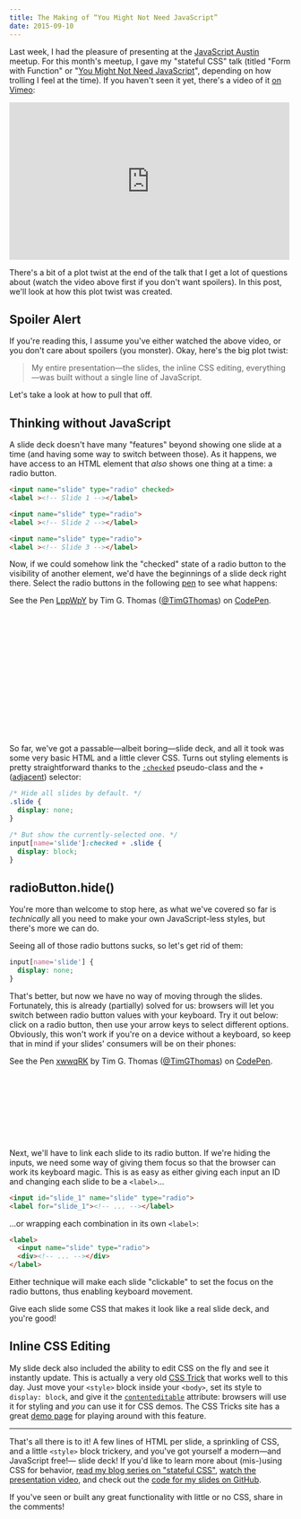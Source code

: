 ```yaml
---
title: The Making of “You Might Not Need JavaScript”
date: 2015-09-10
---
```


Last week, I had the pleasure of presenting at the [JavaScript Austin](http://www.meetup.com/javascript-austin/) meetup. For this month's meetup, I gave my "stateful CSS" talk (titled "Form with Function" or "[You Might Not Need JavaScript](http://www.meetup.com/javascript-austin/events/225015546/)", depending on how trolling I feel at the time). If you haven't seen it yet, there's a video of it [on Vimeo](https://vimeo.com/131410261):

<!-- more -->

<iframe src="http://player.vimeo.com/video/131410261?title=0&amp;color=35aba5" width="500" height="281" frameborder="0" webkitAllowFullScreen="webkitAllowFullScreen" mozallowfullscreen="mozallowfullscreen" allowFullScreen="allowFullScreen"> </iframe>

There's a bit of a plot twist at the end of the talk that I get a lot of questions about (watch the video above first if you don't want spoilers). In this post, we'll look at how this plot twist was created.

## Spoiler Alert

If you're reading this, I assume you've either watched the above video, or you don't care about spoilers (you monster). Okay, here's the big plot twist:

> My entire presentation—the slides, the inline CSS editing, everything—was built without a single line of JavaScript.

Let's take a look at how to pull that off.

## Thinking without JavaScript

A slide deck doesn't have many "features" beyond showing one slide at a time (and having some way to switch between those). As it happens, we have access to an HTML element that _also_ shows one thing at a time: a radio button.

```html
<input name="slide" type="radio" checked>
<label ><!-- Slide 1 --></label>

<input name="slide" type="radio">
<label ><!-- Slide 2 --></label>

<input name="slide" type="radio">
<label ><!-- Slide 3 --></label>
```

Now, if we could somehow link the "checked" state of a radio button to the visibility of another element, we'd have the beginnings of a slide deck right there. Select the radio buttons in the following [pen](http://codepen.io/TimGThomas/pen/LppWpY/) to see what happens:

<p data-height="250" data-theme-id="1840" data-slug-hash="LppWpY" data-default-tab="result" data-user="TimGThomas" class="codepen" style="height:250px">See the Pen <a href='http://codepen.io/TimGThomas/pen/LppWpY/'>LppWpY</a> by Tim G. Thomas (<a href='http://codepen.io/TimGThomas'>@TimGThomas</a>) on <a href='http://codepen.io'>CodePen</a>.</p>
<script async src="//assets.codepen.io/assets/embed/ei.js"></script>

So far, we've got a passable—albeit boring—slide deck, and all it took was some very basic HTML and a little clever CSS. Turns out styling elements is pretty straightforward thanks to the [`:checked`](https://developer.mozilla.org/en-US/docs/Web/CSS/%3Achecked) pseudo-class and the `+` ([adjacent](https://developer.mozilla.org/en-US/docs/Web/CSS/Adjacent_sibling_selectors)) selector:

```css
/* Hide all slides by default. */
.slide {
  display: none;
}

/* But show the currently-selected one. */
input[name='slide']:checked + .slide {
  display: block;
}
```

<h2 id="radioButton-hide()" style="text-transform:initial">radioButton.hide()</h2>

You're more than welcome to stop here, as what we've covered so far is _technically_ all you need to make your own JavaScript-less styles, but there's more we can do.

Seeing all of those radio buttons sucks, so let's get rid of them:

```css
input[name='slide'] {
  display: none;
}
```

That's better, but now we have no way of moving through the slides. Fortunately, this is already (partially) solved for us: browsers will let you switch between radio button values with your keyboard. Try it out below: click on a radio button, then use your arrow keys to select different options. Obviously, this won't work if you're on a device without a keyboard, so keep that in mind if your slides' consumers will be on their phones:

<p data-height="150" data-theme-id="1840" data-slug-hash="xwwqRK" data-default-tab="result" data-user="TimGThomas" class="codepen" style="height:150px">See the Pen <a href='http://codepen.io/TimGThomas/pen/xwwqRK/'>xwwqRK</a> by Tim G. Thomas (<a href='http://codepen.io/TimGThomas'>@TimGThomas</a>) on <a href='http://codepen.io'>CodePen</a>.</p>
<script async src="//assets.codepen.io/assets/embed/ei.js"></script>

Next, we'll have to link each slide to its radio button. If we're hiding the inputs, we need some way of giving them focus so that the browser can work its keyboard magic. This is as easy as either giving each input an ID and changing each slide to be a `<label>`...

```html
<input id="slide_1" name="slide" type="radio">
<label for="slide_1"><!-- ... --></label>
```

...or wrapping each combination in its own `<label>`:

```html
<label>
  <input name="slide" type="radio">
  <div><!-- ... --></div>
</label>
```

Either technique will make each slide "clickable" to set the focus on the radio buttons, thus enabling keyboard movement.

Give each slide some CSS that makes it look like a real slide deck, and you're good!

## Inline CSS Editing

My slide deck also included the ability to edit CSS on the fly and see it instantly update. This is actually a very old [CSS Trick](https://css-tricks.com/show-and-edit-style-element/) that works well to this day. Just move your `<style>` block inside your `<body>`, set its style to `display: block`, and give it the [`contenteditable`](https://developer.mozilla.org/en-US/docs/Web/Guide/HTML/Content_Editable) attribute: browsers will use it for styling and _you_ can use it for CSS demos. The CSS Tricks site has a great [demo page](https://css-tricks.com/examples/ShowCSS/) for playing around with this feature.

---

That's all there is to it! A few lines of HTML per slide, a sprinkling of CSS, and a little `<style>` block trickery, and you've got yourself a modern—and JavaScript free!— slide deck! If you'd like to learn more about (mis-)using CSS for behavior, [read my blog series on "stateful CSS"](https://www.google.com/search?q=fun+with+stateful+css+site%3Atimgthomas.com), [watch the presentation video](https://vimeo.com/131410261), and check out the [code for my slides on GitHub](https://github.com/TimGThomas/stateful-css-slides/).

If you've seen or built any great functionality with little or no CSS, share in the comments!
